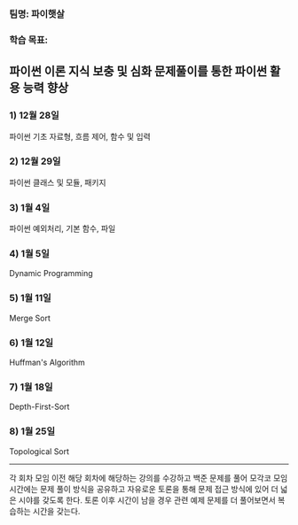 ### 팀명: 파이햇살
### 학습 목표: 
파이썬 이론 지식 보충 및 심화 문제풀이를 통한 파이썬 활용 능력 향상
-------------------------------------------------------------------------------------

### 1) 12월 28일
파이썬 기초 자료형, 흐름 제어, 함수 및 입력

### 2) 12월 29일
파이썬 클래스 및 모듈, 패키지

### 3) 1월 4일
파이썬 예외처리, 기본 함수, 파일

### 4) 1월 5일
Dynamic Programming

### 5) 1월 11일
Merge Sort

### 6) 1월 12일
Huffman's Algorithm

### 7) 1월 18일
Depth-First-Sort

### 8) 1월 25일
Topological Sort

-------------------------------------------------------------------------------------
각 회차 모임 이전 해당 회차에 해당하는 강의를 수강하고 백준 문제를 풀어
모각코 모임시간에는 문제 풀이 방식을 공유하고 자유로운 토론을 통해 문제
접근 방식에 있어 더 넓은 시야를 갖도록 한다.
토론 이후 시간이 남을 경우 관련 예제 문제를 더 풀어보면서 복습하는 시간을 갖는다.

